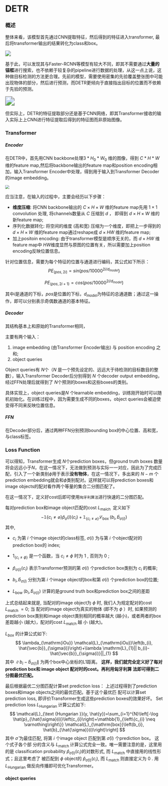 # DETR

### 概述

整体来看，该模型首先通过CNN提取特征，然后得到的特征进入transformer, 最后将transformer输出的结果转化为class和box。

<img src="https://files.mdnice.com/user/18116/f8b39efd-ea33-48bf-ae98-7eb333460bef.png" style="zoom:110%;" />

基于此，可以发现其与Faster-RCNN等模型有较大不同，即其不需要通过**大量的锚框**进行搜索，也不依赖于较复杂的pipeline进行数据的处理，从这一点上说，这种做目标检测的方法更合理。先前的模型，需要使用密集的先验覆盖整张图中可能出现物体的部分，然后进行预测，而DETR更倾向于直接指出目标的位置而不依赖于先验的预测。

<img src="https://files.mdnice.com/user/18116/f2c9b3dd-04ac-4dd0-b64a-11c47c9795f4.png" style="zoom:187%;" />

但实际上，DETR的特征提取部分还是基于CNN网络，即其Transformer接收的输入实际上上CNN进行特征提取后得到的特征图而非原始图像。

### Transformer

##### Encoder

在DETR中，首先用CNN backbone处理$3 *H_0*W_0$ 维的图像，得到 $C*H*W$维的feature map,然后将backbone输出的feature map和position encoding相加，输入Transformer Encoder中处理，得到用于输入到Transformer Decoder的image embedding。

<img src="https://files.mdnice.com/user/18116/b7d4644c-ea15-4f20-92e4-fa5c3308e984.png" style="zoom:80%;" />

应当注意，在输入的过程中，主要会经历以下步骤：

- **维度压缩**: 将CNN backbone输出的 $C \times H \times W$ 维的feature map先用 $1 \times 1$ convolution 处理, 将channels数量从 $C$ 压缩到 $d$ ， 即得到 $d \times H \times W$ 维的新feature map;
- 序列化数据转化: 将空间的维度 (高和宽) 压缩为一个维度，即把上一步得到的 $d \times H \times W$ 维的feature map通过reshape成 $d \times H W$ 维的feature map;
- 加上positoin encoding: 由于transformer模型是顺序无关的，而 $d \times H W$ 维feature map中 $H W$​ 维度显然与原图的位置有关，所以需要加上position encoding反映位置信息。

针对位置信息，需要为每个特征的位置与通道进行编码，其公式如下所示：
$$
PE_{(pos,2i)}=sin(pos/10000^{2i/d_{model}})
$$

$$
PE_{(pos,2i+1)}=cos(pos/10000^{2i/d_{model}})
$$

其中$i$是通道的下标，$pos$是位置的下标，$d_{model}$为特征的总通道数；通过这一操作，即可以分别表示奇偶数通道的基本特征。

##### Decoder

其结构基本上和原始的Transformer相同，

主要有两个输入：

1. image embedding (由Transformer Encoder输出) 与 position encoding 之和;
2. object queries

Object queries有 $N$​​ 个（$N$  是一个预先设定的、远远大于待检测的目标数目的整数），输入Transformer Decoder后分别得到 $N$  个decoder output embedding，经过FFN处理后就得到了 $N$​​ 个预测的boxes和这些boxes的类别。

具体实现上，object queries是$N$​​  个learnable embedding，训练刚开始时可以随机初始化。在训练过程中，因为需要生成不同的boxes，object queries会被迫使变得不同来反映位置信息。

##### FFN

在Decoder部分后，通过两种FFN分别预测bounding box的中心位置、高和宽，与class标签。

### Loss Function

可以得知，Transformer生成 $N$个prediction boxes，但ground truth boxes 数量将会远远小于$N$，在这一情况下，无法做到预测与实际一一对应，因此为了完成匹配，引入了一个新类别$\phi$用于表示**没有物体**，在这一情况下，多出来的 $N-m$ 个prediction embedding就会和$\phi$​类别配对。这样就可以将prediction boxes和image objects的配对看作两个等量的集合二分图匹配了。

在这一情况下，定义好cost后即可使用`匈牙利算法`进行快速的二分图匹配。

每对prediction box和image object匹配的cost $L_{\text {maich }}$​ 定义如下 
$$
-\mathbb{1}\left\{c_{i} \neq \varnothing\right\} \hat{p}_{\sigma}(i)\left(c_{i}\right)+\mathbb{1}_{\left\{c_{i} \neq \varnothing\right\}} \mathcal{L}_{\text {box }}\left(b_{i}, \hat{b}_{\sigma(i)}\right)
$$
其中,

- $c_{i}$ 为第 $i$ 个image object的class标签, $\sigma(i)$ 为与第 $i$ 个object配对的prediction box的 index;

- $1_{\left\{c_{i} \neq \phi\right\}}$ 是一个函数，当 $c_{i} \neq \phi$ 时为 1 , 否则为 0 ;

- $\hat{p}_{\sigma(i)}\left(c_{i}\right)$ 表示Transformer预测的第 $\sigma(i)$ 个prediction box类别为 $c_{i}$ 的概率;

- $b_{i}, \hat{b}_{\sigma(i)}$ 分别为第 $i$ 个image object的box和第 $\sigma(i)$ 个prediction box的位置;

- $L_{\text {bow }}\left(b_{i}, \hat{b}_{\sigma(i)}\right)$ 计算的是ground truth box和prediction box之间的差距

上式总结起来就是, 当配对的image object为 $\phi$ 时, 我们人为规定配对的cost $L_{\text {match }}=0$; 当 配对的image object为真实的物体 (即不为 $\phi$ ）时, 如果预测的prediction box类别和image object类别相同的概率越大 (越小)，或者两者的box差距越小 (越大)，配对的cost $L_{\text {match }}$ 越 小 (越大)。

$L_{b o x}$ 的计算公式如下:
$$
\lambda_{\mathrm{iOu}} \mathcal{L}_{\mathrm{iOu}}\left(b_{i}, \hat{\vec{b}}_{\sigma(i)}\right)+\lambda \mathrm{L}_{1}|| b_{i}-\hat{\vec{b}}_{\sigma(i)}||_{1}
$$
其中 $\left\|b_{i}-\hat{b}_{\sigma(i)}\right\|$ 为两个box中心坐标的L1距离。
**这样，我们就完全定义好了每对prediction box和 image object 配对时的cost。再利用匈牙利算 法即可得到二分图最优匹配。**

最后根据最优二分图匹配计算set prediction loss：
上述过程得到了prediction boxes和image objects之间的最优匹配。基于这个最优匹 配可以计算set prediction loss, 即评价Transformer生成这些prediction boxes的效果好坏。
Set prediction loss $L_{\text {Hungarian }}$​​​ 计算公式如下:
$$
\mathcal{L}_{\text {Hungarian }}(y, \hat{y})=\sum_{i=1}^{N}\left[-\log \hat{p}_{\hat{\sigma}(i)}\left(c_{i}\right)+\mathbb{1}_{\left\{c_{i} \neq \varnothing\right\}} \mathcal{L}_{\mathrm{box}}\left(b_{i}, \hat{b}_{\hat{\sigma}}(i)\right)\right]
$$
其中 $\hat{\sigma}$​​ 为最佳匹配, 将第 $i$​​ 个image object 匹配到第 $\hat{\sigma}(i)$​​ 个prediction box。 这个式子各个部 分的含义与 $L_{\text {match }}$​​ 计算公式完全一致。唯一需要注意的是，这里用的是 classification probability $\hat{p}_{\hat{\sigma}(i)}\left(c_{i}\right)$​​ 的对数形式, 而 $L_{\text {match }}$​​ 中直接用的线性形式；且这里考虑了 被匹配到 $\phi$​​ object的 $\hat{p}_{\hat{\sigma}(i)}\left(c_{i}\right)$​​, 而 $L_{\text {match }}$​​ 则直接定义为 0 .
用 $L_{\text {Hungarian }}$​​ 做反向传播即可优化Transformer。



#### object queries

